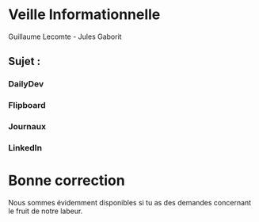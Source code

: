 # Veille Informationnelle

Guillaume Lecomte - Jules Gaborit 

## Sujet : 
### DailyDev
### Flipboard
### Journaux
### LinkedIn

# Bonne correction
Nous sommes évidemment disponibles si tu as des demandes concernant le fruit de notre labeur.